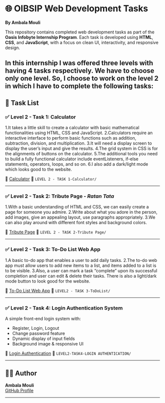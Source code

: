  
# 🌐 OIBSIP Web Development Tasks  
**By Ambala Mouli**

This repository contains completed web development tasks as part of the **Oasis Infobyte Internship Program**. Each task is developed using **HTML**, **CSS**, and **JavaScript**, with a focus on clean UI, interactivity, and responsive design.

In this internship I was offered three levels with having 4 tasks respectively. We have to choose only one level. So, I choose to work on the level 2 in which I have to complete the following tasks:
---

## 🔖 Task List

### ✅ Level 2 - Task 1: Calculator
1.It takes a little skill to create a calculator with basic mathematical functionalities using HTML, CSS and JavaScript.
2.Calculators require an interactive interface to perform basic functions such as addition, subtraction, division, and multiplication.
3.It will need a display screen to display the user’s input and give the results.
4.The grid system in CSS is for the alignments of buttons on the calculator.
5.The additional tools you need to build a fully functional calculator include eventListeners, if-else statements, operators, loops, and so on.
6.I also add a dark/light mode which looks good to the website.

🔗 [Calculator](https://ambalamouli.github.io/OIBSIP/LEVEL%202%20-%20TASK%201-Calculator/) 
📁 `LEVEL 2 - TASK 1-Calculator/`

---

### ✅ Level 2 - Task 2: Tribute Page - *Ratan Tata*
1.With a basic understanding of HTML and CSS, we can easily create a page for someone you admire.
2.Write about what you adore in the person, add images, give an appealing layout, use paragraphs appropriately.
3.We can also play around with different font styles and background colors.

🔗 [Tribute Page](https://ambalamouli.github.io/OIBSIP/LEVEL%202%20-%20TASK%202-Tribute%20Page/)
📁 `LEVEL 2 - TASK 2-Tribute Page/`

---

### ✅ Level 2 - Task 3: To-Do List Web App
1.A basic to-do app that enables a user to add daily tasks.
2.The to-do web app must allow users to add new items to a list, and items added to a list is to be visible.
3.Also, a user can mark a task “complete” upon its successful completion and user can edit & delete their tasks.
There is also a light/dark mode button to look good for the website.

🔗 [To-Do List Web App](https://ambalamouli.github.io/OIBSIP/LEVEL2%20-%20TASK%203-ToDoList/)
📁 `LEVEL2 - TASK 3-ToDoList/`

---

### ✅ Level 2 - Task 4: Login Authentication System

A simple front-end login system with:
- Register, Login, Logout
- Change password feature
- Dynamic display of input fields
- Background image & responsive UI

🔗 [Login Authentication](https://ambalamouli.github.io/OIBSIP/LEVEL2-TASK4-LOGIN%20AUTHENTICATION/)
📁 `LEVEL2-TASK4-LOGIN AUTHENTICATION/`

---

## 🧑‍💻 Author

**Ambala Mouli**  
[GitHub Profile](https://github.com/AmbalaMouli/OIBSIP)

---

